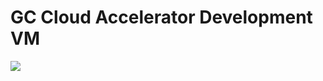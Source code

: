 # GC Cloud Accelerator Development VM

<a href="https://portal.azure.com/#create/Microsoft.Template/uri/https%3A%2F%2Fraw.githubusercontent.com%2Fbernardmaltais%2FGC-Quickstarts-Foundation%2Fdev%2Fazuredeploy.json" target="_blank">
    <img src="http://azuredeploy.net/deploybutton.png"/>
</a>
